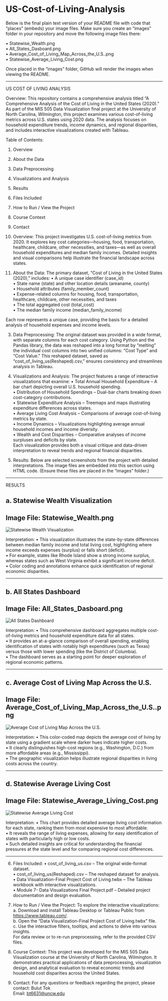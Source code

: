# US-Cost-of-Living-Analysis

Below is the final plain text version of your README file with code that “places” (embeds) your image files. Make sure you create an “images” folder in your repository and move the following image files there:

• Statewise_Wealth.png  
• All_States_Dasboard.png  
• Average_Cost_of_Living_Map_Across_the_U.S..png  
• Statewise_Average_Living_Cost.png

Once placed in the “images” folder, GitHub will render the images when viewing the README.

------------------------------------------------------------
US COST OF LIVING ANALYSIS

Overview:
This repository contains a comprehensive analysis titled “A Comprehensive Analysis of the Cost of Living in the United States (2020).” As part of the MIS 505 Data Visualization final project at the University of North Carolina, Wilmington, this project examines various cost-of-living metrics across U.S. states using 2020 data. The analysis focuses on household expenditure trends, income dynamics, and regional disparities, and includes interactive visualizations created with Tableau.

Table of Contents:
1. Overview  
2. About the Data  
3. Data Preprocessing  
4. Visualizations and Analysis  
5. Results  
6. Files Included  
7. How to Run / View the Project  
8. Course Context  
9. Contact  

1. Overview:
This project investigates U.S. cost-of-living metrics from 2020. It explores key cost categories—housing, food, transportation, healthcare, childcare, other necessities, and taxes—as well as overall household expenditures and median family incomes. Detailed insights and visual comparisons help illustrate the financial landscape across states.

2. About the Data:
The primary dataset, “Cost of Living in the United States (2020),” includes:
• A unique case identifier (case_id)  
• State name (state) and other location details (areaname, county)  
• Household attributes (family_member_count)  
• Expense-related columns for housing, food, transportation, healthcare, childcare, other necessities, and taxes  
• The total aggregated cost (total_cost)  
• The median family income (median_family_income)  

Each row represents a unique case, providing the basis for a detailed analysis of household expenses and income levels.

3. Data Preprocessing:
The original dataset was provided in a wide format, with separate columns for each cost category. Using Python and the Pandas library, the data was reshaped into a long format by “melting” the individual cost columns into two unified columns: “Cost Type” and “Cost Value.” This reshaped dataset, saved as “cost_of_living_us(Reshaped).csv,” ensures consistency and streamlines analysis in Tableau.

4. Visualizations and Analysis:
The project features a range of interactive visualizations that examine:
• Total Annual Household Expenditure – A bar chart depicting overall U.S. household spending.  
• Distribution of Household Spendings – Dual-bar charts breaking down cost-category contributions.  
• Statewise Expenditure Analysis – Treemaps and maps illustrating expenditure differences across states.  
• Average Living Cost Analysis – Comparisons of average cost-of-living metrics by state.  
• Income Dynamics – Visualizations highlighting average annual household incomes and income diversity.  
• Wealth and Cost Disparities – Comparative analyses of income surpluses and deficits by state.  
Each visualization provides both a visual critique and data-driven interpretation to reveal trends and regional financial disparities.

5. Results:
Below are selected screenshots from the project with detailed interpretations. The image files are embedded into this section using HTML code. (Ensure these files are placed in the “images” folder.)

------------------------------------------------------------
RESULTS

a. Statewise Wealth Visualization  
------------------------------------------------------------
Image File: Statewise_Wealth.png  
------------------------------------------------------------
<img src="images/Statewise_Wealth.png" alt="Statewise Wealth Visualization" />

Interpretation:
• This visualization illustrates the state-by-state differences between median family income and total living cost, highlighting where income exceeds expenses (surplus) or falls short (deficit).  
• For example, states like Rhode Island show a strong income surplus, whereas states such as West Virginia exhibit a significant income deficit.  
• Color coding and annotations enhance quick identification of regional economic disparities.

------------------------------------------------------------
b. All States Dashboard  
------------------------------------------------------------
Image File: All_States_Dasboard.png  
------------------------------------------------------------
<img src="images/All_States_Dasboard.png" alt="All States Dashboard" />

Interpretation:
• This comprehensive dashboard aggregates multiple cost-of-living metrics and household expenditure data for all states.  
• It provides an at-a-glance comparison of overall spending, enabling identification of states with notably high expenditures (such as Texas) versus those with lower spending (like the District of Columbia).  
• The dashboard serves as a starting point for deeper exploration of regional economic patterns.

------------------------------------------------------------
c. Average Cost of Living Map Across the U.S.  
------------------------------------------------------------
Image File: Average_Cost_of_Living_Map_Across_the_U.S..png  
------------------------------------------------------------
<img src="images/Average_Cost_of_Living_Map_Across_the_U.S..png" alt="Average Cost of Living Map Across the U.S." />

Interpretation:
• This color-coded map depicts the average cost of living by state using a gradient scale where darker hues indicate higher costs.  
• It clearly distinguishes high-cost regions (e.g., Washington, D.C.) from more affordable areas (e.g., Mississippi).  
• The geographic visualization helps illustrate regional disparities in living costs across the country.

------------------------------------------------------------
d. Statewise Average Living Cost  
------------------------------------------------------------
Image File: Statewise_Average_Living_Cost.png  
------------------------------------------------------------
<img src="images/Statewise_Average_Living_Cost.png" alt="Statewise Average Living Cost" />

Interpretation:
• This chart provides detailed average living cost information for each state, ranking them from most expensive to most affordable.  
• It reveals the range of living expenses, allowing for easy identification of states with particularly high or low costs.  
• Such detailed insights are critical for understanding the financial pressures at the state level and for comparing regional cost differences.

------------------------------------------------------------

6. Files Included:
• cost_of_living_us.csv – The original wide-format dataset.  
• cost_of_living_us(Reshaped).csv – The reshaped dataset for analysis.  
• Data Visualization-Final Project Cost of Living.twbx – The Tableau workbook with interactive visualizations.  
• Module 7- Data Visualizations Final Project.pdf – Detailed project documentation and design evaluation.

7. How to Run / View the Project:
To explore the interactive visualizations:
a. Download and install Tableau Desktop or Tableau Public from https://www.tableau.com/.  
b. Open the “Data Visualization-Final Project Cost of Living.twbx” file.  
c. Use the interactive filters, tooltips, and actions to delve into various insights.  
For data review or to re-run preprocessing, refer to the provided CSV files.

8. Course Context:
This project was developed for the MIS 505 Data Visualization course at the University of North Carolina, Wilmington. It demonstrates practical applications of data preprocessing, visualization design, and analytical evaluation to reveal economic trends and household cost disparities across the United States.

9. Contact:
For any questions or feedback regarding the project, please contact:
Bulut Tok  
Email: bt6631@uncw.edu
